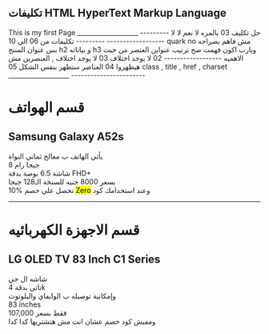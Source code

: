 تكليفات HTML
HyperText Markup Language
-------------------
<!DOCTYPE html>
<html>
<head>
<meta charset="UTF-8"/>
<title>My First Page</title>
<meta Description="This description for my first page">
<style>
</style>
<script></script>
</head>
<body>
This is my first Page
<link rel=":stylesheet" href="">
</body>
</head>
</html>
___________________
حل تكليف 03 بالمره
لا
نعم
لا
لا
<!-- ___________________
< Meta name="Description" وصف الصفحه
< Meta name=" author" منشئ الصفحه
< Meta Name ="content" محتوي الصفحه
< Meta name ="keyworods" كلمات مفتاحيه  -->
------------------
تكليفات من 06 الي 10
------------------
<! DOCTYPE html>
quark
no
مش  فاهم بصراحه
بس عنوان المنتج h2 و بياناته h3 ويارب اكون فهمت صح
ترتيب عنواين العنصر من حيث الاهميه
------------------
02
لا يوجد اختلاف
03
لا يوجد اختلاف , العنصرين مش هيظهروا
04
العناصر ستظهر بنفس الشكل
05
class , title , href , charset
___________________
-----------------------
<!Doctype html>
<html>
<meta charset="UTF-8"/>
<head>
<title>our store</title>
<meta description="متجر شامل لكل المتطلبات"/>
</head>
<body>
<h1> قسم الهواتف
</h1>
<h2>Samsung Galaxy A52s
</h2>
<p> يأتي الهاتف ب معالح ثماني النواة
<br>8 جيجا رام
<br>شاشة 6.5 بوصة بدقة FHD+
<br> بسعر 8000 جنيه للسنخة الـ128 جيجا
<br>   10% تحصل علي خصم <mark>Zero</mark> وعند استخدامك كود
<hr>
<h1> قسم الاجهزة الكهربائيه</h1>
<h2> LG OLED TV 83 Inch C1 Series </h2>
<p> شاشه ال جي
<br> تاتي بدقة 4k
<br> وإمكانية توصيله ب الوايفاي والبلوتوث
<br> 83 inches
<br></mark>107,000</mark> فقط بسعر
<br> ومفيش كود خصم عشان انت مش هتشتريها كدا كدا
</p>
</p>
</body>
</html>
